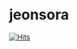 # jeonsora
[![Hits](https://hits.seeyoufarm.com/api/count/incr/badge.svg?url=https%3A%2F%2Fgithub.com%2Fjeonsora&count_bg=%2380888C&title_bg=%235E95DF&icon=keybase.svg&icon_color=%23393737&title=%EA%B7%80%EC%9A%94%EB%AF%B8%EB%93%A4%EC%9D%98+%EB%B0%A9%EB%AC%B8&edge_flat=false)](https://hits.seeyoufarm.com)
